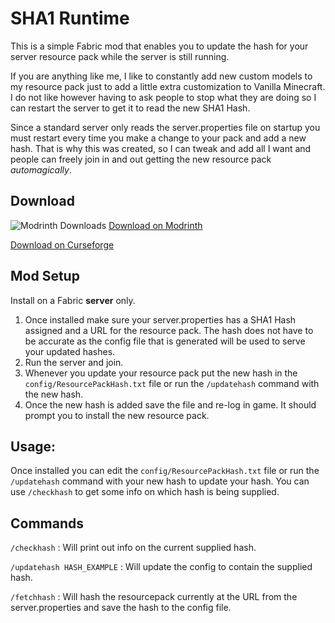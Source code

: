 
# SHA1 Runtime

This is a simple Fabric mod that enables you to update the hash for your server resource pack while the server is still running.

If you are anything like me, I like to constantly add new custom models to my resource pack just to add a little extra customization to Vanilla Minecraft. I do not like however having to ask people to stop what they are doing so I can restart the server to get it to read the new SHA1 Hash.

Since a standard server only reads the server.properties file on startup you must restart every time you make a change to your pack and add a new hash. That is why this was created, so I can tweak and add all I want and people can freely join in and out getting the new resource pack *automagically*.
## Download
![Modrinth Downloads](https://img.shields.io/modrinth/dt/YoRtMPzM?color=modrinth&logo=modrinth) [Download on Modrinth](https://modrinth.com/mod/sha1runtime)

[Download on Curseforge](https://www.curseforge.com/minecraft/mc-mods/sha1runtime)
## Mod Setup

Install on a Fabric __server__ only.

1. Once installed make sure your server.properties has a SHA1 Hash assigned and a URL for the resource pack. The hash does not have to be accurate as the config file that is generated will be used to serve your updated hashes.
2. Run the server and join.
3. Whenever you update your resource pack put the new hash in the `config/ResourcePackHash.txt` file or run the `/updatehash` command with the new hash.
4. Once the new hash is added save the file and re-log in game. It should prompt you to install the new resource pack.

## Usage:

Once installed you can edit the `config/ResourcePackHash.txt` file or run the `/updatehash` command with your new hash to update your hash.
You can use `/checkhash` to get some info on which hash is being supplied.

## Commands
`/checkhash` : Will print out info on the current supplied hash.

`/updatehash HASH_EXAMPLE` : Will update the config to contain the supplied hash.

`/fetchhash` : Will hash the resourcepack currently at the URL from the server.properties and save the hash to the config file.